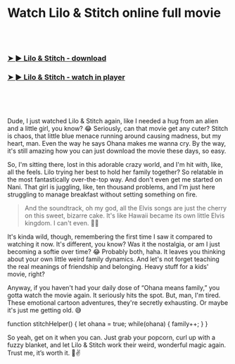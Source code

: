 <h1>Watch Lilo & Stitch online full movie</h1>


<br><br>

<h3><a href="https://Zacharys-ranchomabil1981.github.io/yxrktfrsow/">➤ ► Lilo & Stitch - download</a></h3> 
<h3><a href="https://Zacharys-ranchomabil1981.github.io/yxrktfrsow/">➤ ► Lilo & Stitch - watch in player</a></h3>


<br><br><br>


Dude, I just watched Lilo & Stitch again, like I needed a hug from an alien and a little girl, you know? 😂 Seriously, can that movie get any cuter? Stitch is chaos, that little blue menace running around causing madness, but my heart, man. Even the way he says Ohana makes me wanna cry. By the way, it's still amazing how you can just download the movie these days, so easy.

So, I'm sitting there, lost in this adorable crazy world, and I'm hit with, like, all the feels. Lilo trying her best to hold her family together? So relatable in the most fantastically over-the-top way. And don't even get me started on Nani. That girl is juggling, like, ten thousand problems, and I'm just here struggling to manage breakfast without setting something on fire.

> And the soundtrack, oh my god, all the Elvis songs are just the cherry on this sweet, bizarre cake. It's like Hawaii became its own little Elvis kingdom. I can't even. 🤦‍♂️

It's kinda wild, though, remembering the first time I saw it compared to watching it now. It's different, you know? Was it the nostalgia, or am I just becoming a softie over time? 😂 Probably both, haha. It leaves you thinking about your own little weird family dynamics. And let's not forget teaching the real meanings of friendship and belonging. Heavy stuff for a kids' movie, right? 

Anyway, if you haven't had your daily dose of “Ohana means family,” you gotta watch the movie again. It seriously hits the spot. But, man, I'm tired. These emotional cartoon adventures, they're secretly exhausting. Or maybe it's just me getting old. 😅

function stitchHelper() { let ohana = true; while(ohana) { family++; } }

So yeah, get on it when you can. Just grab your popcorn, curl up with a fuzzy blanket, and let Lilo & Stitch work their weird, wonderful magic again. Trust me, it’s worth it. 🌊✌️
